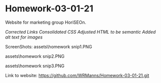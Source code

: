 # Homework-03-01-21
Website for marketing group HoriSEOn.

*Corrected Links*
*Consolidated CSS*
*Adjusted HTML to be semantic*
*Added alt text for images*

ScreenShots: 
assets\homework snip1.PNG

assets\homework snip2.PNG

assets\homework snip3.PNG

Link to website:
https://github.com/WRManns/Homework-03-01-21.git




